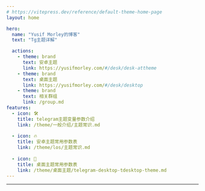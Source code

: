 ```yaml
---
# https://vitepress.dev/reference/default-theme-home-page
layout: home

hero:
  name: "Yusif Morley的博客"
  text: "Tg主题详解"

  actions:
    - theme: brand
      text: 安卓主题
      link: https://yusifmorley.com/#/desk/desk-attheme
    - theme: brand
      text: 桌面主题
      link: https://yusifmorley.com/#/desk/desktop
    - theme: brand
      text: 相关群组
      link: /group.md
features:
  - icon: 🛠️
    title: telegram主题变量参数介绍
    link: /theme/一般介绍/主题常识.md
    
  - icon: 🔥
    title: 安卓主题常用参数表
    link: /theme/los/主题常识.md
    
  - icon: 🌊
    title: 桌面主题常用参数表
    link: /theme/桌面主题/telegram-desktop-tdesktop-theme.md
---
```

---

